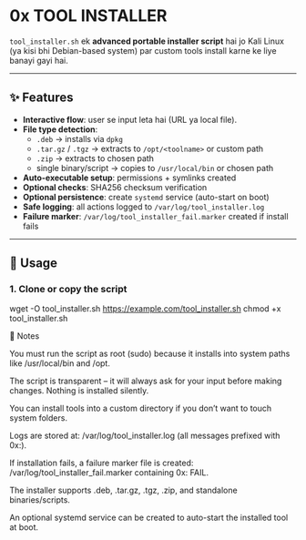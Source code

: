 # 0x TOOL INSTALLER

`tool_installer.sh` ek **advanced portable installer script** hai jo Kali Linux (ya kisi bhi Debian-based system) par custom tools install karne ke liye banayi gayi hai.  

---

## ✨ Features
- **Interactive flow**: user se input leta hai (URL ya local file).
- **File type detection**:
  - `.deb` → installs via `dpkg`
  - `.tar.gz` / `.tgz` → extracts to `/opt/<toolname>` or custom path
  - `.zip` → extracts to chosen path
  - single binary/script → copies to `/usr/local/bin` or chosen path
- **Auto-executable setup**: permissions + symlinks created
- **Optional checks**: SHA256 checksum verification
- **Optional persistence**: create `systemd` service (auto-start on boot)
- **Safe logging**: all actions logged to `/var/log/tool_installer.log`
- **Failure marker**: `/var/log/tool_installer_fail.marker` created if install fails

---

## 🚀 Usage

### 1. Clone or copy the script

wget -O tool_installer.sh https://example.com/tool_installer.sh
chmod +x tool_installer.sh

📝 Notes

You must run the script as root (sudo) because it installs into system paths like /usr/local/bin and /opt.

The script is transparent – it will always ask for your input before making changes. Nothing is installed silently.

You can install tools into a custom directory if you don’t want to touch system folders.

Logs are stored at: /var/log/tool_installer.log (all messages prefixed with 0x:).

If installation fails, a failure marker file is created: /var/log/tool_installer_fail.marker containing 0x: FAIL.

The installer supports .deb, .tar.gz, .tgz, .zip, and standalone binaries/scripts.

An optional systemd service can be created to auto-start the installed tool at boot.

